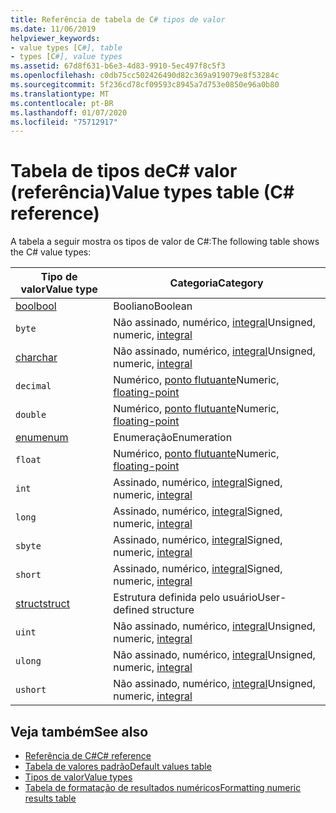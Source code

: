 ```yaml
---
title: Referência de tabela de C# tipos de valor
ms.date: 11/06/2019
helpviewer_keywords:
- value types [C#], table
- types [C#], value types
ms.assetid: 67d8f631-b6e3-4d83-9910-5ec497f8c5f3
ms.openlocfilehash: c0db75cc502426490d82c369a919079e8f53284c
ms.sourcegitcommit: 5f236cd78cf09593c8945a7d753e0850e96a0b80
ms.translationtype: MT
ms.contentlocale: pt-BR
ms.lasthandoff: 01/07/2020
ms.locfileid: "75712917"
---
```

# <a name="value-types-table-c-reference"></a><span data-ttu-id="a68e4-102">Tabela de tipos deC# valor (referência)</span><span class="sxs-lookup"><span data-stu-id="a68e4-102">Value types table (C# reference)</span></span>

<span data-ttu-id="a68e4-103">A tabela a seguir mostra os tipos de valor de C#:</span><span class="sxs-lookup"><span data-stu-id="a68e4-103">The following table shows the C# value types:</span></span>

|<span data-ttu-id="a68e4-104">Tipo de valor</span><span class="sxs-lookup"><span data-stu-id="a68e4-104">Value type</span></span>|<span data-ttu-id="a68e4-105">Categoria</span><span class="sxs-lookup"><span data-stu-id="a68e4-105">Category</span></span>|
|----------------|--------------|
|[<span data-ttu-id="a68e4-106">bool</span><span class="sxs-lookup"><span data-stu-id="a68e4-106">bool</span></span>](../builtin-types/bool.md)|<span data-ttu-id="a68e4-107">Booliano</span><span class="sxs-lookup"><span data-stu-id="a68e4-107">Boolean</span></span>|
|`byte`|<span data-ttu-id="a68e4-108">Não assinado, numérico, [integral](../builtin-types/integral-numeric-types.md)</span><span class="sxs-lookup"><span data-stu-id="a68e4-108">Unsigned, numeric, [integral](../builtin-types/integral-numeric-types.md)</span></span>|
|[<span data-ttu-id="a68e4-109">char</span><span class="sxs-lookup"><span data-stu-id="a68e4-109">char</span></span>](../builtin-types/char.md)|<span data-ttu-id="a68e4-110">Não assinado, numérico, [integral](../builtin-types/integral-numeric-types.md)</span><span class="sxs-lookup"><span data-stu-id="a68e4-110">Unsigned, numeric, [integral](../builtin-types/integral-numeric-types.md)</span></span>|
|`decimal`|<span data-ttu-id="a68e4-111">Numérico, [ponto flutuante](../builtin-types/floating-point-numeric-types.md)</span><span class="sxs-lookup"><span data-stu-id="a68e4-111">Numeric, [floating-point](../builtin-types/floating-point-numeric-types.md)</span></span>|
|`double`|<span data-ttu-id="a68e4-112">Numérico, [ponto flutuante](../builtin-types/floating-point-numeric-types.md)</span><span class="sxs-lookup"><span data-stu-id="a68e4-112">Numeric, [floating-point](../builtin-types/floating-point-numeric-types.md)</span></span>|
|[<span data-ttu-id="a68e4-113">enum</span><span class="sxs-lookup"><span data-stu-id="a68e4-113">enum</span></span>](../builtin-types/enum.md)|<span data-ttu-id="a68e4-114">Enumeração</span><span class="sxs-lookup"><span data-stu-id="a68e4-114">Enumeration</span></span>|
|`float`|<span data-ttu-id="a68e4-115">Numérico, [ponto flutuante](../builtin-types/floating-point-numeric-types.md)</span><span class="sxs-lookup"><span data-stu-id="a68e4-115">Numeric, [floating-point](../builtin-types/floating-point-numeric-types.md)</span></span>|
|`int`|<span data-ttu-id="a68e4-116">Assinado, numérico, [integral](../builtin-types/integral-numeric-types.md)</span><span class="sxs-lookup"><span data-stu-id="a68e4-116">Signed, numeric, [integral](../builtin-types/integral-numeric-types.md)</span></span>|
|`long`|<span data-ttu-id="a68e4-117">Assinado, numérico, [integral](../builtin-types/integral-numeric-types.md)</span><span class="sxs-lookup"><span data-stu-id="a68e4-117">Signed, numeric, [integral](../builtin-types/integral-numeric-types.md)</span></span>|
|`sbyte`|<span data-ttu-id="a68e4-118">Assinado, numérico, [integral](../builtin-types/integral-numeric-types.md)</span><span class="sxs-lookup"><span data-stu-id="a68e4-118">Signed, numeric, [integral](../builtin-types/integral-numeric-types.md)</span></span>|
|`short`|<span data-ttu-id="a68e4-119">Assinado, numérico, [integral](../builtin-types/integral-numeric-types.md)</span><span class="sxs-lookup"><span data-stu-id="a68e4-119">Signed, numeric, [integral](../builtin-types/integral-numeric-types.md)</span></span>|
|[<span data-ttu-id="a68e4-120">struct</span><span class="sxs-lookup"><span data-stu-id="a68e4-120">struct</span></span>](struct.md)|<span data-ttu-id="a68e4-121">Estrutura definida pelo usuário</span><span class="sxs-lookup"><span data-stu-id="a68e4-121">User-defined structure</span></span>|
|`uint`|<span data-ttu-id="a68e4-122">Não assinado, numérico, [integral](../builtin-types/integral-numeric-types.md)</span><span class="sxs-lookup"><span data-stu-id="a68e4-122">Unsigned, numeric, [integral](../builtin-types/integral-numeric-types.md)</span></span>|
|`ulong`|<span data-ttu-id="a68e4-123">Não assinado, numérico, [integral](../builtin-types/integral-numeric-types.md)</span><span class="sxs-lookup"><span data-stu-id="a68e4-123">Unsigned, numeric, [integral](../builtin-types/integral-numeric-types.md)</span></span>|
|`ushort`|<span data-ttu-id="a68e4-124">Não assinado, numérico, [integral](../builtin-types/integral-numeric-types.md)</span><span class="sxs-lookup"><span data-stu-id="a68e4-124">Unsigned, numeric, [integral](../builtin-types/integral-numeric-types.md)</span></span>|

## <a name="see-also"></a><span data-ttu-id="a68e4-125">Veja também</span><span class="sxs-lookup"><span data-stu-id="a68e4-125">See also</span></span>

- [<span data-ttu-id="a68e4-126">Referência de C#</span><span class="sxs-lookup"><span data-stu-id="a68e4-126">C# reference</span></span>](../index.md)
- [<span data-ttu-id="a68e4-127">Tabela de valores padrão</span><span class="sxs-lookup"><span data-stu-id="a68e4-127">Default values table</span></span>](default-values-table.md)
- [<span data-ttu-id="a68e4-128">Tipos de valor</span><span class="sxs-lookup"><span data-stu-id="a68e4-128">Value types</span></span>](value-types.md)
- [<span data-ttu-id="a68e4-129">Tabela de formatação de resultados numéricos</span><span class="sxs-lookup"><span data-stu-id="a68e4-129">Formatting numeric results table</span></span>](formatting-numeric-results-table.md)
